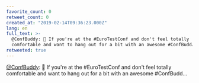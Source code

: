 ```yaml
---
favorite_count: 0
retweet_count: 0
created_at: "2019-02-14T09:36:23.000Z"
lang: en
full_text: >-
  @ConfBuddy: 🙌 If you're at the #EuroTestConf and don't feel totally
  comfortable and want to hang out for a bit with an awesome #ConfBudd…
retweeted: true
---
```


[@ConfBuddy](https://twitter.com/ConfBuddy): 🙌 If you're at the #EuroTestConf
and don't feel totally comfortable and want to hang out for a bit with an
awesome #ConfBudd…
